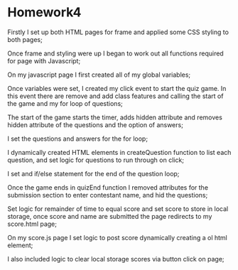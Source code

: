 # Homework4

Firstly I set up both HTML pages for frame and applied some CSS styling to both pages;

Once frame and styling were up I began to work out all functions required for page with Javascript;

On my javascript page I first created all of my global variables;

Once variables were set, I created my click event to start the quiz game. In this event there are remove and add class features and calling the start of the game and my for loop of questions;

The start of the game starts the timer, adds hidden attribute and removes hidden attribute of the questions and the option of answers;

I set the questions and answers for the for loop;

I dynamically created HTML elements in createQuestion function to list each question, and set logic for questions to run through on click;

I set and if/else statement for the end of the question loop;

Once the game ends in quizEnd function I removed attributes for the submission section to enter contestant name, and hid the questions;

Set logic for remainder of time to equal score and set score to store in local storage, once score and name are submitted the page redirects to my score.html page;

On my score.js page I set logic to post score dynamically creating a ol html element;

I also included logic to clear local storage scores via button click on page;